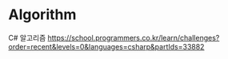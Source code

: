 # Algorithm
C# 알고리즘
https://school.programmers.co.kr/learn/challenges?order=recent&levels=0&languages=csharp&partIds=33882
